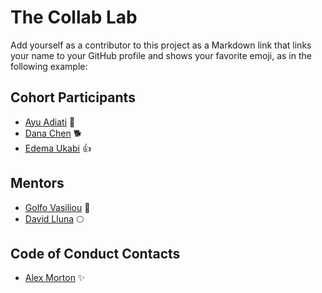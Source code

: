 # The Collab Lab

Add yourself as a contributor to this project as a Markdown link that links your name to your GitHub profile and shows your favorite emoji, as in the following example:

## Cohort Participants

- [Ayu Adiati](https://github.com/adiati98) 🤩
- [Dana Chen](https://github.com/danachen) 🐕
- [Edema Ukabi](https://github.com/edemaukabi) 👍

## Mentors

- [Golfo Vasiliou](https://github.com/faysvas) 🥞
- [David Lluna](https://github.com/llunaplanet) 🌕

## Code of Conduct Contacts

- [Alex Morton](https://github.com/alexlsalt) ✨
